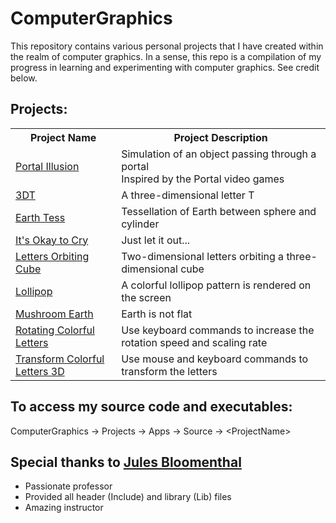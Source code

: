 # ComputerGraphics
This repository contains various personal projects that I have created within the realm of computer graphics. In a sense, this repo is a compilation of my progress in learning and experimenting with computer graphics. See credit below.

## Projects:

<table>
  <tr>
    <th>Project Name</th>
    <th>Project Description</th>
  </tr>
  <tr>
    <td><a href="./Projects/Apps/Source/PortalIllusion">Portal Illusion</a></td>
    <td>
      Simulation of an object passing through a portal 
      <br> 
      Inspired by the Portal video games
    </td>
  </tr>
  <tr>
    <td><a href="./Projects/Apps/Source/3DT">3DT</a></td>
    <td>A three-dimensional letter T</td>
  </tr>
  <tr>
    <td><a href="./Projects/Apps/Source/EarthTess">Earth Tess</a></td>
    <td>Tessellation of Earth between sphere and cylinder</td>
  </tr>
  <tr>
    <td><a href="./Projects/Apps/Source/It'sOkayToCry">It's Okay to Cry</a></td>
    <td>Just let it out...</td>
  </tr>
  <tr>
    <td><a href="./Projects/Apps/Source/LettersOrbitingCube">Letters Orbiting Cube</a></td>
    <td>Two-dimensional letters orbiting a three-dimensional cube</td>
  </tr>
  <tr>
    <td><a href="./Projects/Apps/Source/Lollipop">Lollipop</a></td>
    <td>A colorful lollipop pattern is rendered on the screen</td>
  </tr>
  <tr>
    <td><a href="./Projects/Apps/Source/MushroomEarth">Mushroom Earth</a></td>
    <td>Earth is not flat</td>
  </tr>
  <tr>
    <td><a href="./Projects/Apps/Source/RotatingColorfulLetters">Rotating Colorful Letters</a></td>
    <td>Use keyboard commands to increase the rotation speed and scaling rate</td>
  </tr>
  <tr>
    <td><a href="./Projects/Apps/Source/TransformColorfulLetters3D">Transform Colorful Letters 3D</a></td>
    <td>Use mouse and keyboard commands to transform the letters</td>
  </tr>
</table>

## To access my source code and executables:
ComputerGraphics -> Projects -> Apps -> Source -> \<ProjectName\>

## Special thanks to [Jules Bloomenthal](https://www.bloomenthal.com/)
- Passionate professor
- Provided all header (Include) and library (Lib) files
- Amazing instructor
